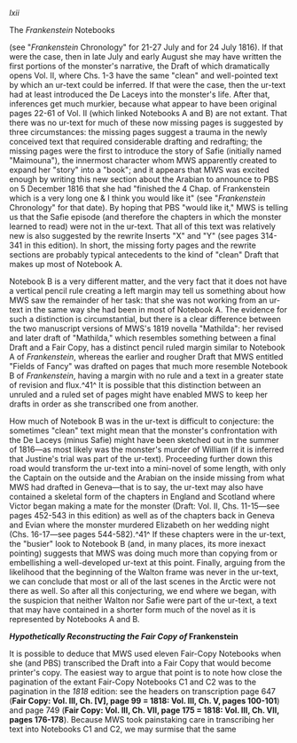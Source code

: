 *lxii*

The *Frankenstein* Notebooks

(see "*Frankenstein* Chronology" for 21-27 July and for 24 July 1816).
If that were the case, then in late July and early August she may have
written the first portions of the monster's narrative, the Draft of
which dramatically opens Vol. II, where Chs. 1-3 have the same "clean"
and well-pointed text by which an ur-text could be inferred. If that
were the case, then the ur-text had at least introduced the De Laceys
into the monster's life. After that, inferences get much murkier,
because what appear to have been original pages 22-61 of Vol. II (which
linked Notebooks A and B) are not extant. That there was no ur-text for
much of these now missing pages is suggested by three circumstances: the
missing pages suggest a trauma in the newly conceived text that required
considerable drafting and redrafting; the missing pages were the first
to introduce the story of Safie (initially named "Maimouna"), the
innermost character whom MWS apparently created to expand her "story"
into a "book"; and it appears that MWS was excited enough by writing
this new section about the Arabian to announce to PBS on 5 December 1816
that she had "finished the 4 Chap. of Frankenstein which is a very long
one & I think you would like it" (see "*Frankenstein* Chronology" for
that date). By hoping that PBS "would like it," MWS is telling us that
the Safie episode (and therefore the chapters in which the monster
learned to read) were not in the ur-text. That all of this text was
relatively new is also suggested by the rewrite Inserts "X" and "Y" (see
pages 314-341 in this edition). In short, the missing forty pages and
the rewrite sections are probably typical antecedents to the kind of
"clean" Draft that makes up most of Notebook A.

Notebook B is a very different matter, and the very fact that it does
not have a vertical pencil rule creating a left margin may tell us
something about how MWS saw the remainder of her task: that she was not
working from an ur-text in the same way she had been in most of Notebook
A. The evidence for such a distinction is circumstantial, but there is a
clear difference between the two manuscript versions of MWS's 1819
novella "Mathilda": her revised and later draft of "Mathilda," which
resembles something between a final Draft and a Fair Copy, has a
distinct pencil ruled margin similar to Notebook A of *Frankenstein*,
whereas the earlier and rougher Draft that MWS entitled "Fields of
Fancy" was drafted on pages that much more resemble Notebook B of
*Frankenstein*, having a margin with no rule and a text in a greater
state of revision and flux.^41^ It is possible that this distinction
between an unruled and a ruled set of pages might have enabled MWS to
keep her drafts in order as she transcribed one from another.

How much of Notebook B was in the ur-text is difficult to conjecture:
the sometimes "clean" text might mean that the monster's confrontation
with the De Laceys (minus Safie) might have been sketched out in the
summer of 1816—as most likely was the monster's murder of William (if it
is inferred that Justine's trial was part of the ur-text). Proceeding
further down this road would transform the ur-text into a mini-novel of
some length, with only the Captain on the outside and the Arabian on the
inside missing from what MWS had drafted in Geneva—that is to say, the
ur-text may also have contained a skeletal form of the chapters in
England and Scotland where Victor began making a mate for the monster
(Draft: Vol. II, Chs. 11-15—see pages 452-543 in this edition) as well
as of the chapters back in Geneva and Evian where the monster murdered
Elizabeth on her wedding night (Chs. 16-17—see pages 544-582).^41^ If
these chapters were in the ur-text, the "busier" look to Notebook B
(and, in many places, its more inexact pointing) suggests that MWS was
doing much more than copying from or embellishing a well-developed
ur-text at this point. Finally, arguing from the likelihood that the
beginning of the Walton frame was never in the ur-text, we can conclude
that most or all of the last scenes in the Arctic were not there as
well. So after all this conjecturing, we end where we began, with the
suspicion that neither Walton nor Safie were part of the ur-text, a text
that may have contained in a shorter form much of the novel as it is
represented by Notebooks A and B.

***Hypothetically Reconstructing the Fair Copy of* Frankenstein**

It is possible to deduce that MWS used eleven Fair-Copy Notebooks when
she (and PBS) transcribed the Draft into a Fair Copy that would become
printer's copy. The easiest way to argue that point is to note how close
the pagination of the extant Fair-Copy Notebooks C1 and C2 was to the
pagination in the *1818* edition: see the headers on transcription page
647 (**Fair Copy: Vol. III, Ch. [V], page 99 = 1818: Vol. III, Ch. V,
pages 100-101**) and page 749 (**Fair Copy: Vol. III, Ch. VII, page 175
= 1818: Vol. III, Ch. VII, pages 176-178**). Because MWS took
painstaking care in transcribing her text into Notebooks C1 and C2, we
may surmise that the same


